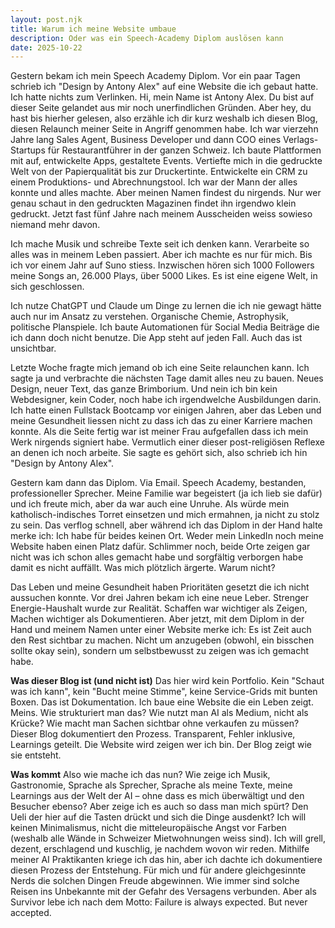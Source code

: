 ```yaml
---
layout: post.njk
title: Warum ich meine Website umbaue
description: Oder was ein Speech-Academy Diplom auslösen kann
date: 2025-10-22
---
```

Gestern bekam ich mein Speech Academy Diplom. Vor ein paar Tagen schrieb ich "Design by Antony Alex" auf eine Website die ich gebaut hatte. Ich hatte nichts zum Verlinken. Hi, mein Name ist Antony Alex. Du bist auf dieser Seite gelandet aus mir noch unerfindlichen Gründen. Aber hey, du hast bis hierher gelesen, also erzähle ich dir kurz weshalb ich diesen Blog, diesen Relaunch meiner Seite in Angriff genommen habe. Ich war vierzehn Jahre lang Sales Agent, Business Developer und dann COO eines Verlags-Startups für Restaurantführer in der ganzen Schweiz. Ich baute Plattformen mit auf, entwickelte Apps, gestaltete Events. Vertiefte mich in die gedruckte Welt von der Papierqualität bis zur Druckertinte. Entwickelte ein CRM zu einem Produktions- und Abrechnungstool. Ich war der Mann der alles konnte und alles machte. Aber meinen Namen findest du nirgends. Nur wer genau schaut in den gedruckten Magazinen findet ihn irgendwo klein gedruckt. Jetzt fast fünf Jahre nach meinem Ausscheiden weiss sowieso niemand mehr davon. 

Ich mache Musik und schreibe Texte seit ich denken kann. Verarbeite so alles was in meinem Leben passiert. Aber ich machte es nur für mich. Bis ich vor einem Jahr auf Suno stiess. Inzwischen hören sich 1000 Followers meine Songs an, 26.000 Plays, über 5000 Likes. Es ist eine eigene Welt, in sich geschlossen. 

Ich nutze ChatGPT und Claude um Dinge zu lernen die ich nie gewagt hätte auch nur im Ansatz zu verstehen. Organische Chemie, Astrophysik, politische Planspiele. Ich baute Automationen für Social Media Beiträge die ich dann doch nicht benutze. Die App steht auf jeden Fall. Auch das ist unsichtbar. 

Letzte Woche fragte mich jemand ob ich eine Seite relaunchen kann. Ich sagte ja und verbrachte die nächsten Tage damit alles neu zu bauen. Neues Design, neuer Text, das ganze Brimborium. Und nein ich bin kein Webdesigner, kein Coder, noch habe ich irgendwelche Ausbildungen darin. Ich hatte einen Fullstack Bootcamp vor einigen Jahren, aber das Leben und meine Gesundheit liessen nicht zu dass ich das zu einer Karriere machen konnte. Als die Seite fertig war ist meiner Frau aufgefallen dass ich mein Werk nirgends signiert habe. Vermutlich einer dieser post-religiösen Reflexe an denen ich noch arbeite. Sie sagte es gehört sich, also schrieb ich hin "Design by Antony Alex". 

Gestern kam dann das Diplom. Via Email. Speech Academy, bestanden, professioneller Sprecher. Meine Familie war begeistert (ja ich lieb sie dafür) und ich freute mich, aber da war auch eine Unruhe. Als würde mein katholisch-indisches Torret einsetzen und mich ermahnen, ja nicht zu stolz zu sein. Das verflog schnell, aber während ich das Diplom in der Hand halte merke ich: Ich habe für beides keinen Ort. Weder mein LinkedIn noch meine Website haben einen Platz dafür. Schlimmer noch, beide Orte zeigen gar nicht was ich schon alles gemacht habe und sorgfältig verborgen habe damit es nicht auffällt. Was mich plötzlich ärgerte. Warum nicht? 

Das Leben und meine Gesundheit haben Prioritäten gesetzt die ich nicht aussuchen konnte. Vor drei Jahren bekam ich eine neue Leber. Strenger Energie-Haushalt wurde zur Realität. Schaffen war wichtiger als Zeigen, Machen wichtiger als Dokumentieren. Aber jetzt, mit dem Diplom in der Hand und meinem Namen unter einer Website merke ich: Es ist Zeit auch den Rest sichtbar zu machen. Nicht um anzugeben (obwohl, ein bisschen sollte okay sein), sondern um selbstbewusst zu zeigen was ich gemacht habe. 

**Was dieser Blog ist (und nicht ist)** 
Das hier wird kein Portfolio. Kein "Schaut was ich kann", kein "Bucht meine Stimme", keine Service-Grids mit bunten Boxen. Das ist Dokumentation. Ich baue eine Website die ein Leben zeigt. Meins. Wie strukturiert man das? Wie nutzt man AI als Medium, nicht als Krücke? Wie macht man Sachen sichtbar ohne verkaufen zu müssen? Dieser Blog dokumentiert den Prozess. Transparent, Fehler inklusive, Learnings geteilt. Die Website wird zeigen wer ich bin. Der Blog zeigt wie sie entsteht. 

**Was kommt** 
Also wie mache ich das nun? Wie zeige ich Musik, Gastronomie, Sprache als Sprecher, Sprache als meine Texte, meine Learnings aus der Welt der AI – ohne dass es mich überwältigt und den Besucher ebenso? Aber zeige ich es auch so dass man mich spürt? Den Ueli der hier auf die Tasten drückt und sich die Dinge ausdenkt? Ich will keinen Minimalismus, nicht die mitteleuropäische Angst vor Farben (weshalb alle Wände in Schweizer Mietwohnungen weiss sind). Ich will grell, dezent, erschlagend und kuschlig, je nachdem wovon wir reden. Mithilfe meiner AI Praktikanten kriege ich das hin, aber ich dachte ich dokumentiere diesen Prozess der Entstehung. Für mich und für andere gleichgesinnte Nerds die solchen Dingen Freude abgewinnen. Wie immer sind solche Reisen ins Unbekannte mit der Gefahr des Versagens verbunden. Aber als Survivor lebe ich nach dem Motto: Failure is always expected. But never accepted.